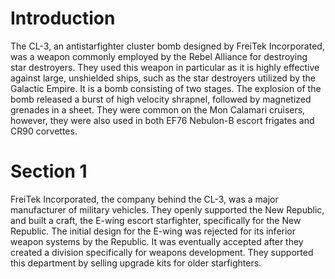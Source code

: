 # Introduction
The CL-3, an antistarfighter cluster bomb designed by FreiTek Incorporated, was a weapon commonly employed by the Rebel Alliance for destroying star destroyers.
They used this weapon in particular as it is highly effective against large, unshielded ships, such as the star destroyers utilized by the Galactic Empire.
It is a bomb consisting of two stages.
The explosion of the bomb released a burst of high velocity shrapnel, followed by magnetized grenades in a sheet.
They were common on the Mon Calamari cruisers, however, they were also used in both EF76 Nebulon-B escort frigates and CR90 corvettes.

# Section 1
FreiTek Incorporated, the company behind the CL-3, was a major manufacturer of military vehicles.
They openly supported the New Republic, and built a craft, the E-wing escort starfighter, specifically for the New Republic.
The initial design for the E-wing was rejected for its inferior weapon systems by the Republic.
It was eventually accepted after they created a division specifically for weapons development.
They supported this department by selling upgrade kits for older starfighters.